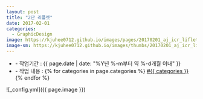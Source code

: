 ```yaml
---
layout: post
title: "2단 리플렛"
date: 2017-02-01
categories:
  - GraphicDesign
image: https://kjuhee0712.github.io/images/pages/20170201_aj_icr_liflet_03.jpg
image-sm: https://kjuhee0712.github.io/images/thumbs/20170201_aj_icr_liflet_03.jpg
---
```


<ul class="inform">
	<li class="preview__date" itemprop="datePublished" datetime="{{ page.date | date_to_xmlschema }}">- 작업기간 : {{ page.date | date: "%Y년 %-m부터 약 %-d개월 이내" }}</li>
	<li class="preview__catetory" itemprop="catetory">- 작업 내용 :
		{% for categories in page.categories %}
           <a href="/category/{{ categories }}/">#{{ categories }}</a>     
      	{% endfor %}</li>
</ul>

![_config.yml]({{ page.image }})

